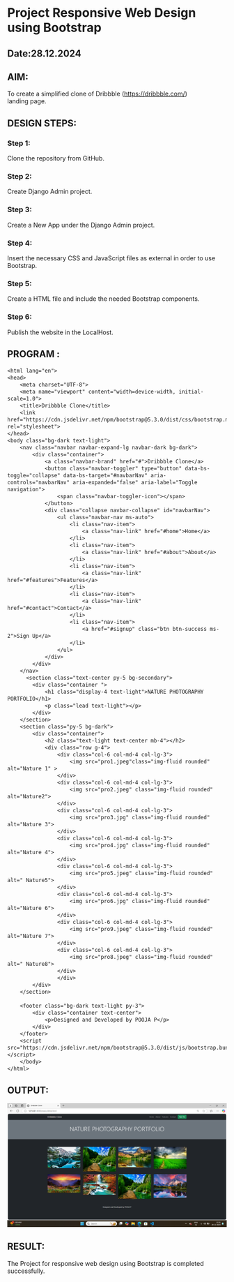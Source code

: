 # Project Responsive Web Design using Bootstrap
## Date:28.12.2024

## AIM:
To create a simplified clone of Dribbble (https://dribbble.com/) landing page.


## DESIGN STEPS:

### Step 1:
Clone the repository from GitHub.

### Step 2:
Create Django Admin project.

### Step 3:
Create a New App under the Django Admin project.

### Step 4:
Insert the necessary CSS and JavaScript files as external in order to use Bootstrap.

### Step 5:
Create a HTML file and include the needed Bootstrap components.

### Step 6:
Publish the website in the LocalHost.

## PROGRAM :
```
<html lang="en">
<head>
    <meta charset="UTF-8">
    <meta name="viewport" content="width=device-width, initial-scale=1.0">
    <title>Dribbble Clone</title>
    <link href="https://cdn.jsdelivr.net/npm/bootstrap@5.3.0/dist/css/bootstrap.min.css" rel="stylesheet">
</head>
<body class="bg-dark text-light">
    <nav class="navbar navbar-expand-lg navbar-dark bg-dark">
        <div class="container">
            <a class="navbar-brand" href="#">Dribbble Clone</a>
            <button class="navbar-toggler" type="button" data-bs-toggle="collapse" data-bs-target="#navbarNav" aria-controls="navbarNav" aria-expanded="false" aria-label="Toggle navigation">
                <span class="navbar-toggler-icon"></span>
            </button>
            <div class="collapse navbar-collapse" id="navbarNav">
                <ul class="navbar-nav ms-auto">
                    <li class="nav-item">
                        <a class="nav-link" href="#home">Home</a>
                    </li>
                    <li class="nav-item">
                        <a class="nav-link" href="#about">About</a>
                    </li>
                    <li class="nav-item">
                        <a class="nav-link" href="#features">Features</a>
                    </li>
                    <li class="nav-item">
                        <a class="nav-link" href="#contact">Contact</a>
                    </li>
                    <li class="nav-item">
                        <a href="#signup" class="btn btn-success ms-2">Sign Up</a>
                    </li>
                </ul>
            </div>
        </div>
    </nav>
      <section class="text-center py-5 bg-secondary">
        <div class="container ">
            <h1 class="display-4 text-light">NATURE PHOTOGRAPHY PORTFOLIO</h1>
            <p class="lead text-light"></p>
        </div>
    </section>
    <section class="py-5 bg-dark">
        <div class="container">
            <h2 class="text-light text-center mb-4"></h2>
            <div class="row g-4">
                <div class="col-6 col-md-4 col-lg-3">
                    <img src="pro1.jpeg"class="img-fluid rounded" alt="Nature 1" >
                </div>
                <div class="col-6 col-md-4 col-lg-3">
                    <img src="pro2.jpeg" class="img-fluid rounded" alt="Nature2">
                </div>
                <div class="col-6 col-md-4 col-lg-3">
                    <img src="pro3.jpg" class="img-fluid rounded" alt="Nature 3">
                </div>
                <div class="col-6 col-md-4 col-lg-3">
                    <img src="pro4.jpg" class="img-fluid rounded" alt="Nature 4">
                </div>
                <div class="col-6 col-md-4 col-lg-3">
                    <img src="pro5.jpeg" class="img-fluid rounded" alt=" Nature5">
                </div>
                <div class="col-6 col-md-4 col-lg-3">
                    <img src="pro6.jpg" class="img-fluid rounded" alt="Nature 6">
                </div>
                <div class="col-6 col-md-4 col-lg-3">
                    <img src="pro9.jpeg" class="img-fluid rounded" alt="Nature 7">
                </div>
                <div class="col-6 col-md-4 col-lg-3">
                    <img src="pro8.jpeg" class="img-fluid rounded" alt=" Nature8">
                </div>
                </div>
        </div>
    </section>
    
    <footer class="bg-dark text-light py-3">
        <div class="container text-center">
            <p>Designed and Developed by POOJA P</p>
        </div>
    </footer>
    <script src="https://cdn.jsdelivr.net/npm/bootstrap@5.3.0/dist/js/bootstrap.bundle.min.js"></script>
    </body>
</html>

```

## OUTPUT:
![alt text](<Screenshot (16).png>)

## RESULT:
The Project for responsive web design using Bootstrap is completed successfully.
